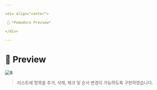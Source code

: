 ```yaml
---

<div align="center">

 💛 *Pomodoro Preview*

</div>

---
```


# 📱 Preview
![8](https://user-images.githubusercontent.com/68846212/186573993-63cf2f5b-4408-4cdb-bff8-43f95b61e447.gif)
> 리스트에 항목을 추가, 삭제, 체크 및 순서 변경이 가능하도록 구현하였습니다.  